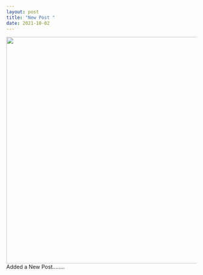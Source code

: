 ```yaml
---
layout: post
title: "New Post "
date: 2021-10-02
---
```

<img src="https://wallpaperaccess.com/full/1286151.jpg" width="600" height="600" >
Added a New Post........
